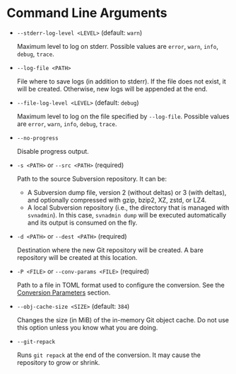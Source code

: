 # Command Line Arguments

* `--stderr-log-level <LEVEL>` (default: `warn`)

  Maximum level to log on stderr. Possible values are `error`, `warn`, `info`,
  `debug`, `trace`.

* `--log-file <PATH>`

  File where to save logs (in addition to stderr). If the file does not exist,
  it will be created. Otherwise, new logs will be appended at the end.

* `--file-log-level <LEVEL>` (default: `debug`)

  Maximum level to log on the file specified by `--log-file`. Possible values
  are `error`, `warn`, `info`, `debug`, `trace`.

* `--no-progress`

  Disable progress output.

* `-s <PATH>` or `--src <PATH>` (required)

  Path to the source Subversion repository. It can be:

  * A Subversion dump file, version 2 (without deltas) or 3 (with deltas), and
    optionally compressed with gzip, bzip2, XZ, zstd, or LZ4.
  * A local Subversion repository (i.e., the directory that is managed with
    `svnadmin`). In this case, `svnadmin dump` will be executed automatically
    and its output is consumed on the fly.

* `-d <PATH>` or `--dest <PATH>` (required)

  Destination where the new Git repository will be created. A bare repository
  will be created at this location.

* `-P <FILE>` or `--conv-params <FILE>` (required)

  Path to a file in TOML format used to configure the conversion. See the
  [Conversion Parameters](./conv-params.md) section.

* `--obj-cache-size <SIZE>` (default: `384`)

  Changes the size (in MiB) of the in-memory Git object cache. Do not use this
  option unless you know what you are doing.

* `--git-repack`

  Runs `git repack` at the end of the conversion. It may cause the repository
  to grow or shrink.
